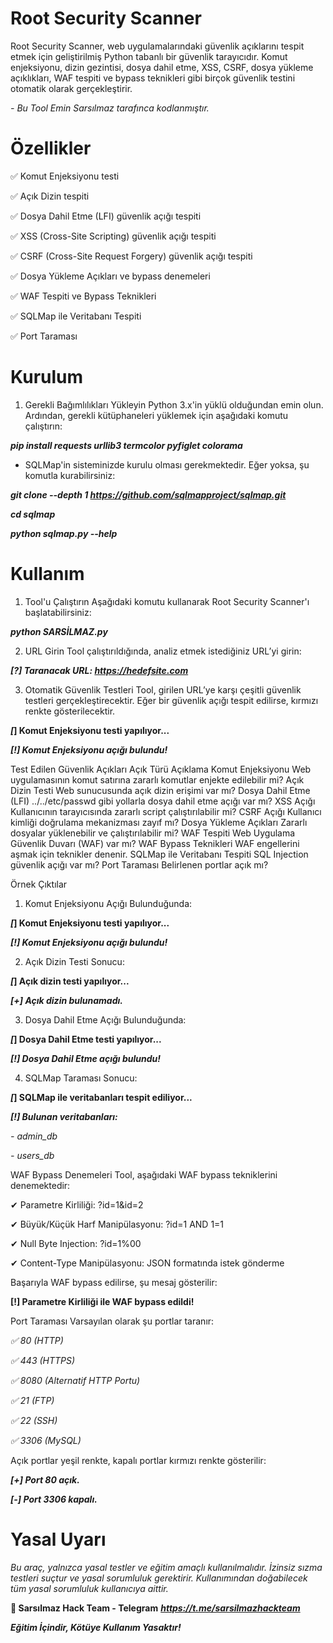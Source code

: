 # Root Security Scanner
Root Security Scanner, web uygulamalarındaki güvenlik açıklarını tespit etmek için geliştirilmiş Python tabanlı bir güvenlik tarayıcıdır. Komut enjeksiyonu, dizin gezintisi, dosya dahil etme, XSS, CSRF, dosya yükleme açıklıkları, WAF tespiti ve bypass teknikleri gibi birçok güvenlik testini otomatik olarak gerçekleştirir.

*- Bu Tool Emin Sarsılmaz tarafınca kodlanmıştır.*
# Özellikler
✅ Komut Enjeksiyonu testi

✅ Açık Dizin tespiti

✅ Dosya Dahil Etme (LFI) güvenlik açığı tespiti

✅ XSS (Cross-Site Scripting) güvenlik açığı tespiti

✅ CSRF (Cross-Site Request Forgery) güvenlik açığı tespiti

✅ Dosya Yükleme Açıkları ve bypass denemeleri

✅ WAF Tespiti ve Bypass Teknikleri

✅ SQLMap ile Veritabanı Tespiti

✅ Port Taraması

# Kurulum
1. Gerekli Bağımlılıkları Yükleyin
Python 3.x'in yüklü olduğundan emin olun. Ardından, gerekli kütüphaneleri yüklemek için aşağıdaki komutu çalıştırın:

***pip install requests urllib3 termcolor pyfiglet colorama***

- SQLMap'in sisteminizde kurulu olması gerekmektedir. Eğer yoksa, şu komutla kurabilirsiniz:

***git clone --depth 1 https://github.com/sqlmapproject/sqlmap.git***

***cd sqlmap***

***python sqlmap.py --help***

# Kullanım
1. Tool'u Çalıştırın
Aşağıdaki komutu kullanarak Root Security Scanner'ı başlatabilirsiniz:

***python SARSİLMAZ.py***

2. URL Girin
Tool çalıştırıldığında, analiz etmek istediğiniz URL’yi girin:

***[?] Taranacak URL: 
https://hedefsite.com***

3. Otomatik Güvenlik Testleri
Tool, girilen URL’ye karşı çeşitli güvenlik testleri gerçekleştirecektir. Eğer bir güvenlik açığı tespit edilirse, kırmızı renkte gösterilecektir.

***[*] Komut Enjeksiyonu testi yapılıyor...**

***[!] Komut Enjeksiyonu açığı bulundu!***

Test Edilen Güvenlik Açıkları
Açık Türü	Açıklama
Komut Enjeksiyonu	Web uygulamasının komut satırına zararlı komutlar enjekte edilebilir mi?
Açık Dizin Testi	Web sunucusunda açık dizin erişimi var mı?
Dosya Dahil Etme (LFI)	../../etc/passwd gibi yollarla dosya dahil etme açığı var mı?
XSS Açığı	Kullanıcının tarayıcısında zararlı script çalıştırılabilir mi?
CSRF Açığı	Kullanıcı kimliği doğrulama mekanizması zayıf mı?
Dosya Yükleme Açıkları	Zararlı dosyalar yüklenebilir ve çalıştırılabilir mi?
WAF Tespiti	Web Uygulama Güvenlik Duvarı (WAF) var mı?
WAF Bypass Teknikleri	WAF engellerini aşmak için teknikler denenir.
SQLMap ile Veritabanı Tespiti	SQL Injection güvenlik açığı var mı?
Port Taraması	Belirlenen portlar açık mı?

Örnek Çıktılar
1. Komut Enjeksiyonu Açığı Bulunduğunda:

***[*] Komut Enjeksiyonu testi yapılıyor...**

***[!] Komut Enjeksiyonu açığı bulundu!***

2. Açık Dizin Testi Sonucu:

***[*] Açık dizin testi yapılıyor...**

***[+] Açık dizin bulunamadı.***

3. Dosya Dahil Etme Açığı Bulunduğunda:

***[*] Dosya Dahil Etme testi yapılıyor...**

***[!] Dosya Dahil Etme açığı bulundu!***

4. SQLMap Taraması Sonucu:

***[*] SQLMap ile veritabanları tespit ediliyor...**

***[!] Bulunan veritabanları:***

*- admin_db*

*- users_db*

WAF Bypass Denemeleri
Tool, aşağıdaki WAF bypass tekniklerini denemektedir:

✔ Parametre Kirliliği: ?id=1&id=2

✔ Büyük/Küçük Harf Manipülasyonu: ?id=1 AND 1=1

✔ Null Byte Injection: ?id=1%00

✔ Content-Type Manipülasyonu: JSON formatında istek gönderme

Başarıyla WAF bypass edilirse, şu mesaj gösterilir:

**[!] Parametre Kirliliği ile WAF bypass edildi!**

Port Taraması
Varsayılan olarak şu portlar taranır:

*✅ 80 (HTTP)*

*✅ 443 (HTTPS)*

*✅ 8080 (Alternatif HTTP Portu)*

*✅ 21 (FTP)*

*✅ 22 (SSH)*

*✅ 3306 (MySQL)*

Açık portlar yeşil renkte, kapalı portlar kırmızı renkte gösterilir:

***[+] Port 80 açık.***

***[-] Port 3306 kapalı.***

# Yasal Uyarı

*Bu araç, yalnızca yasal testler ve eğitim amaçlı kullanılmalıdır. İzinsiz sızma testleri suçtur ve yasal sorumluluk gerektirir. Kullanımından doğabilecek tüm yasal sorumluluk kullanıcıya aittir.*

**👤 Sarsılmaz Hack Team - Telegram**
***https://t.me/sarsilmazhackteam***

***Eğitim İçindir, Kötüye Kullanım Yasaktır!***

